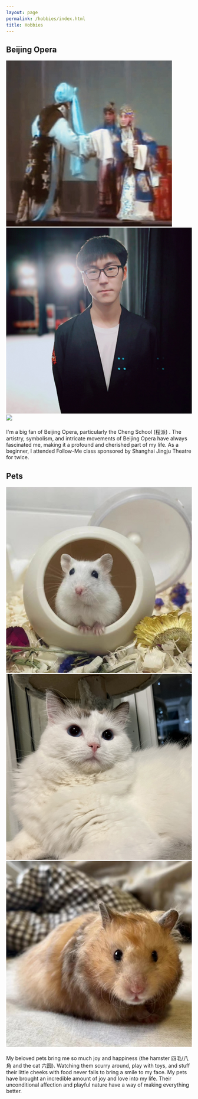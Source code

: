 ```yaml
---
layout: page
permalink: /hobbies/index.html
title: Hobbies
---
```


## Beijing Opera

<div class="third">
<img src="/images/BJ1.jpg">
<img src="/images/BJ2.jpg">
<img src="/images/BJ3.jpg">
</div>
<br>I'm a big fan of Beijing Opera, particularly the Cheng School (程派) . The artistry, symbolism, and intricate movements of Beijing Opera have always fascinated me, making it a profound and cherished part of my life. As a beginner, I attended Follow-Me class sponsored by Shanghai Jingju Theatre for twice.

## Pets

<div class="third">
<img src="/images/P1.jpg">
<img src="/images/P2.jpg">
<img src="/images/P3.jpg">
</div>
<br> My beloved pets bring me so much joy and happiness (the hamster 四毛/八角 and the cat 六圆). Watching them scurry around, play with toys, and stuff their little cheeks with food never fails to bring a smile to my face. My pets have brought an incredible amount of joy and love into my life. Their unconditional affection and playful nature have a way of making everything better. 
